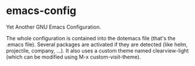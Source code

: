 # emacs-config
Yet Another GNU Emacs Configuration.

The whole configuration is contained into the dotemacs file (that's
the .emacs file). Several packages are activated if they are detected
(like helm, projectile, company, ...). It also uses a custom theme
named clearview-light (which can be modified using M-x
custom-visit-theme).